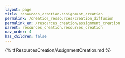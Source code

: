 ```yaml
---
layout: page
title: resources_creation.assignment_creation
permalink: /creation_ressources/creation_diffusion
permalink_en: /resources_creation/assignment_creation
parent: resources_creation.resources_creation
nav_order: 4
has_children: false
---
```


{% tf ResourcesCreation/AssignmentCreation.md %}
